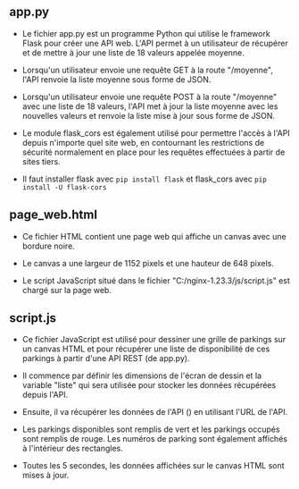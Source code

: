 ## app.py
* Le fichier app.py est un programme Python qui utilise le framework Flask pour créer une API web. 
L'API permet à un utilisateur de récupérer et de mettre à jour une liste de 18 valeurs appelée moyenne.

* Lorsqu'un utilisateur envoie une requête GET à la route "/moyenne", l'API renvoie la liste moyenne sous forme de JSON.

* Lorsqu'un utilisateur envoie une requête POST à la route "/moyenne" avec une liste de 18 valeurs, 
l'API met à jour la liste moyenne avec les nouvelles valeurs et renvoie la liste mise à jour sous forme de JSON.

* Le module flask_cors est également utilisé pour permettre l'accès à l'API depuis n'importe quel site web,
en contournant les restrictions de sécurité normalement en place pour les requêtes effectuées à partir de sites tiers.

* Il faut installer flask avec ```pip install flask``` et flask_cors avec ```pip install -U flask-cors```

## page_web.html
* Ce fichier HTML contient une page web qui affiche un canvas avec une bordure noire. 

* Le canvas a une largeur de 1152 pixels et une hauteur de 648 pixels. 

* Le script JavaScript situé dans le fichier "C:/nginx-1.23.3/js/script.js" est chargé sur la page web.

## script.js
* Ce fichier JavaScript est utilisé pour dessiner une grille de parkings sur un canvas HTML et
pour récupérer une liste de disponibilité de ces parkings à partir d'une API REST (de app.py).

* Il commence par définir les dimensions de l'écran de dessin et la variable "liste" qui sera utilisée pour stocker les données récupérées depuis l'API.

* Ensuite, il va récupérer les données de l'API () en utilisant l'URL de l'API.

* Les parkings disponibles sont remplis de vert et les parkings occupés sont remplis de rouge. Les numéros de parking sont également affichés à l'intérieur des rectangles.

* Toutes les 5 secondes, les données affichées sur le canvas HTML sont mises à jour.

